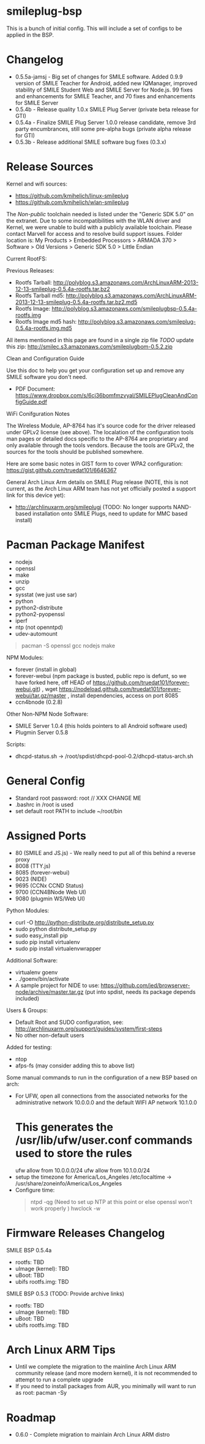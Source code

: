 smileplug-bsp
=============

This is a bunch of initial config.  This will include a set of configs to be applied in the BSP.

Changelog
=========

* 0.5.5a-jamsj - Big set of changes for SMILE software.  Added 0.9.9 version of SMILE Teacher for Android, added new IQManager,
improved stability of SMILE Student Web and SMILE Server for Node.js.  99 fixes and enhancements for SMILE Teacher, and 70 fixes and enhancements for SMILE Server
* 0.5.4b - Release quality 1.0.x SMILE Plug Server (private beta release for GTI)
* 0.5.4a - Finalize SMILE Plug Server 1.0.0 release candidate, remove 3rd party encumbrances, still some pre-alpha bugs (private alpha release for GTI)
* 0.5.3b - Release additional SMILE software bug fixes (0.3.x)

Release Sources
===============
Kernel and wifi sources:

* https://github.com/kmihelich/linux-smileplug
* https://github.com/kmihelich/wlan-smileplug

The *Non-public* toolchain needed is listed under the "Generic SDK 5.0" on the extranet.  Due to some incompatibilities with the WLAN driver and Kernel, we were unable to build with a publicly available toolchain.  Please contact Marvell for access and to resolve build support issues.  Folder location is: My Products > Embedded Processors > ARMADA 370 > Software > Old Versions > Generic SDK 5.0 > Little Endian

Current RootFS: 


Previous Releases:
* Rootfs Tarball: http://polyblog.s3.amazonaws.com/ArchLinuxARM-2013-12-13-smileplug-0.5.4a-rootfs.tar.bz2
* Rootfs Tarball md5: http://polyblog.s3.amazonaws.com/ArchLinuxARM-2013-12-13-smileplug-0.5.4a-rootfs.tar.bz2.md5
* Rootfs Image: http://polyblog.s3.amazonaws.com/smileplugbsp-0.5.4a-rootfs.img
* Rootfs Image md5 hash: http://polyblog.s3.amazonaws.com/smileplug-0.5.4a-rootfs.img.md5

All items mentioned in this page are found in a single zip file *TODO* update this zip:
    http://smilec.s3.amazonaws.com/smileplugbom-0.5.2.zip

Clean and Configuration Guide

Use this doc to help you get your configuration set up and remove any SMILE software you don't need.

* PDF Document: https://www.dropbox.com/s/6cj36bomfmzvyal/SMILEPlugCleanAndConfigGuide.pdf

WiFi Conifguration Notes

The Wireless Module, AP-8764 has it's source code for the driver released under GPLv2 license (see above).   The
localation of the configuration tools man pages or detailed docs specific to the AP-8764 are proprietary and only
available through the tools vendors.  Because the tools are GPLv2, the sources for the tools should be published
somewhere.  

Here are some basic notes in GIST form to cover WPA2 configuration: https://gist.github.com/truedat101/6646367


General Arch Linux Arm details on SMILE Plug release (NOTE, this is not current, as the Arch Linux ARM team has not yet officially posted a support link for this device yet):

* http://archlinuxarm.org/smileplugi (TODO: No longer supports NAND-based installation onto SMILE Plugs, need to update for MMC based install)

Pacman Package Manifest
=======================

* nodejs
* openssl
* make
* unzip
* gcc
* sysstat (we just use sar)
* python
* python2-distribute
* python2-pyopenssl
* iperf
* ntp (not openntpd)
* udev-automount

> pacman -S openssl gcc nodejs make

NPM Modules:

* forever (install in global)
* forever-webui (npm package is busted, public repo is defunt, so we have forked here, off HEAD of https://github.com/truedat101/forever-webui.git) ,
  wget  https://nodeload.github.com/truedat101/forever-webui/tar.gz/master , install dependencies, access on port 8085
* ccn4bnode (0.2.8)

Other Non-NPM Node Software:

* SMILE Server 1.0.4 (this holds pointers to all Android software used)
* Plugmin Server 0.5.8

Scripts:
* dhcpd-status.sh -> /root/spdist/dhcpd-pool-0.2/dhcpd-status-arch.sh

General Config
==============

* Standard root password: root // XXX CHANGE ME
* .bashrc in /root is used
* set default root PATH to include ~/root/bin


Assigned Ports
==============

* 80 (SMILE and JS.js) - We really need to put all of this behind a reverse proxy
* 8008 (TTY.js)
* 8085 (forever-webui)
* 9023 (NIDE)
* 9695 (CCNx CCND Status)
* 9700 (CCN4BNode Web UI)
* 9080 (plugmin WS/Web UI)

Python Modules:

* curl -O http://python-distribute.org/distribute_setup.py
* sudo python distribute_setup.py
* sudo easy_install pip
* sudo pip install virtualenv
* sudo pip install virtualenvwrapper

Additional Software:

* virtualenv goenv
* . ./goenv/bin/activate
* A sample project for NIDE to use: https://github.com/jed/browserver-node/archive/master.tar.gz
 (put into spdist, needs its package depends included)

Users & Groups:

* Default Root and SUDO configuration, see: http://archlinuxarm.org/support/guides/system/first-steps
* No other non-default users

Added for testing:

* ntop
* afps-fs (may consider adding this to above list)

Some manual commands to run in the configuration of a new BSP based on arch:

* For UFW, open all connections from the associated networks for the administrative 
  network 10.0.0.0 and the default WIFI AP network 10.1.0.0
    # This generates the /usr/lib/ufw/user.conf commands used to store the rules
    ufw allow from 10.0.0.0/24
    ufw allow from 10.1.0.0/24
* setup the timezone for America/Los_Angeles
/etc/localtime -> /usr/share/zoneinfo/America/Los_Angeles
* Configure time: 
    > ntpd -qg (Need to set up NTP at this point or else openssl won't work properly )
    > hwclock -w

Firmware Releases Changelog
===========================

SMILE BSP 0.5.4a
* rootfs: TBD
* uImage (kernel): TBD
* uBoot: TBD
* ubifs rootfs.img: TBD

SMILE BSP 0.5.3 (TODO: Provide archive links)
* rootfs: TBD
* uImage (kernel): TBD
* uBoot: TBD
* ubifs rootfs.img: TBD

Arch Linux ARM Tips
===================

* Until we complete the migration to the mainline Arch Linux ARM community release (and more modern kernel), it is not recommended to attempt to run a complete upgrade
* If you need to install packages from AUR, you minimally will want to run as root: pacman -Sy <package name>

Roadmap
=======

* 0.6.0 - Complete migration to mainlain Arch Linux ARM distro
